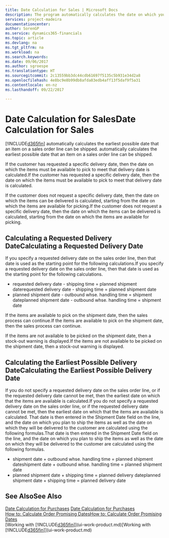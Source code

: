 ```yaml
---
title: Date Calculation for Sales | Microsoft Docs
description: The program automatically calculates the date on which you must order an item to have it in inventory on a certain date. This is the date on which you can expect items ordered on a particular date to be available for picking.
services: project-madeira
documentationcenter: 
author: SorenGP
ms.service: dynamics365-financials
ms.topic: article
ms.devlang: na
ms.tgt_pltfrm: na
ms.workload: na
ms.search.keywords: 
ms.date: 09/06/2017
ms.author: sgroespe
ms.translationtype: HT
ms.sourcegitcommit: 2c13559bb3dc44cdb61697f5135c5b931e34d2a8
ms.openlocfilehash: 4e8bc9e8b99db8afda83edb4aff13f5daf9f5a31
ms.contentlocale: en-nz
ms.lasthandoff: 09/22/2017

---
```

# <a name="date-calculation-for-sales"></a><span data-ttu-id="1c30a-104">Date Calculation for Sales</span><span class="sxs-lookup"><span data-stu-id="1c30a-104">Date Calculation for Sales</span></span>
[!INCLUDE[d365fin](includes/d365fin_md.md)]<span data-ttu-id="1c30a-105"> automatically calculates the earliest possible date that an item on a sales order line can be shipped.</span><span class="sxs-lookup"><span data-stu-id="1c30a-105"> automatically calculates the earliest possible date that an item on a sales order line can be shipped.</span></span>

<span data-ttu-id="1c30a-106">If the customer has requested a specific delivery date, then the date on which the items must be available to pick to meet that delivery date is calculated.</span><span class="sxs-lookup"><span data-stu-id="1c30a-106">If the customer has requested a specific delivery date, then the date on which the items must be available to pick to meet that delivery date is calculated.</span></span>

<span data-ttu-id="1c30a-107">If the customer does not request a specific delivery date, then the date on which the items can be delivered is calculated, starting from the date on which the items are available for picking.</span><span class="sxs-lookup"><span data-stu-id="1c30a-107">If the customer does not request a specific delivery date, then the date on which the items can be delivered is calculated, starting from the date on which the items are available for picking.</span></span>

## <a name="calculating-a-requested-delivery-date"></a><span data-ttu-id="1c30a-108">Calculating a Requested Delivery Date</span><span class="sxs-lookup"><span data-stu-id="1c30a-108">Calculating a Requested Delivery Date</span></span>
<span data-ttu-id="1c30a-109">If you specify a requested delivery date on the sales order line, then that date is used as the starting point for the following calculations.</span><span class="sxs-lookup"><span data-stu-id="1c30a-109">If you specify a requested delivery date on the sales order line, then that date is used as the starting point for the following calculations.</span></span>

- <span data-ttu-id="1c30a-110">requested delivery date - shipping time = planned shipment date</span><span class="sxs-lookup"><span data-stu-id="1c30a-110">requested delivery date - shipping time = planned shipment date</span></span>
- <span data-ttu-id="1c30a-111">planned shipment date - outbound whse. handling time = shipment date</span><span class="sxs-lookup"><span data-stu-id="1c30a-111">planned shipment date - outbound whse. handling time = shipment date</span></span>

<span data-ttu-id="1c30a-112">If the items are available to pick on the shipment date, then the sales process can continue.</span><span class="sxs-lookup"><span data-stu-id="1c30a-112">If the items are available to pick on the shipment date, then the sales process can continue.</span></span>

<span data-ttu-id="1c30a-113">If the items are not available to be picked on the shipment date, then a stock-out warning is displayed.</span><span class="sxs-lookup"><span data-stu-id="1c30a-113">If the items are not available to be picked on the shipment date, then a stock-out warning is displayed.</span></span>

## <a name="calculating-the-earliest-possible-delivery-date"></a><span data-ttu-id="1c30a-114">Calculating the Earliest Possible Delivery Date</span><span class="sxs-lookup"><span data-stu-id="1c30a-114">Calculating the Earliest Possible Delivery Date</span></span>
<span data-ttu-id="1c30a-115">If you do not specify a requested delivery date on the sales order line, or if the requested delivery date cannot be met, then the earliest date on which that the items are available is calculated.</span><span class="sxs-lookup"><span data-stu-id="1c30a-115">If you do not specify a requested delivery date on the sales order line, or if the requested delivery date cannot be met, then the earliest date on which that the items are available is calculated.</span></span> <span data-ttu-id="1c30a-116">That date is then entered in the Shipment Date field on the line, and the date on which you plan to ship the items as well as the date on which they will be delivered to the customer are calculated using the following formulas.</span><span class="sxs-lookup"><span data-stu-id="1c30a-116">That date is then entered in the Shipment Date field on the line, and the date on which you plan to ship the items as well as the date on which they will be delivered to the customer are calculated using the following formulas.</span></span>

- <span data-ttu-id="1c30a-117">shipment date + outbound whse. handling time = planned shipment date</span><span class="sxs-lookup"><span data-stu-id="1c30a-117">shipment date + outbound whse. handling time = planned shipment date</span></span>
- <span data-ttu-id="1c30a-118">planned shipment date + shipping time = planned delivery date</span><span class="sxs-lookup"><span data-stu-id="1c30a-118">planned shipment date + shipping time = planned delivery date</span></span>


## <a name="see-also"></a><span data-ttu-id="1c30a-119">See Also</span><span class="sxs-lookup"><span data-stu-id="1c30a-119">See Also</span></span>  
 <span data-ttu-id="1c30a-120">[Date Calculation for Purchases](purchasing-date-calculation-for-purchases.md) </span><span class="sxs-lookup"><span data-stu-id="1c30a-120">[Date Calculation for Purchases](purchasing-date-calculation-for-purchases.md) </span></span>  
 [<span data-ttu-id="1c30a-121">How to: Calculate Order Promising Dates</span><span class="sxs-lookup"><span data-stu-id="1c30a-121">How to: Calculate Order Promising Dates</span></span>](sales-how-to-calculate-order-promising-dates.md)  
 <span data-ttu-id="1c30a-122">[Working with [!INCLUDE[d365fin](includes/d365fin_md.md)]](ui-work-product.md)</span><span class="sxs-lookup"><span data-stu-id="1c30a-122">[Working with [!INCLUDE[d365fin](includes/d365fin_md.md)]](ui-work-product.md)</span></span>

